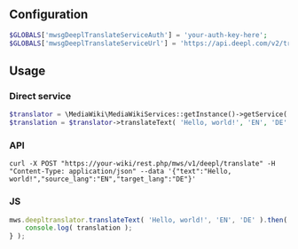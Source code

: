 ## Configuration

```php
$GLOBALS['mwsgDeeplTranslateServiceAuth'] = 'your-auth-key-here';
$GLOBALS['mwsgDeeplTranslateServiceUrl'] = 'https://api.deepl.com/v2/translate';
```

## Usage

### Direct service
```php
$translator = \MediaWiki\MediaWikiServices::getInstance()->getService( 'MWStake.DeepLTranslator' );
$translation = $translator->translateText( 'Hello, world!', 'EN', 'DE' );
```

### API

```
curl -X POST "https://your-wiki/rest.php/mws/v1/deepl/translate" -H "Content-Type: application/json" --data '{"text":"Hello, world!","source_lang":"EN","target_lang":"DE"}'
```

### JS

```javascript
mws.deepltranslator.translateText( 'Hello, world!', 'EN', 'DE' ).then( function( translation ) {
    console.log( translation );
} );
```